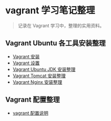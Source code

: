 vagrant 学习笔记整理
====================
>记录在 Vagrant 学习中，整理的实用资料。 

Vagrant Ubuntu 各工具安装整理
-----------------------------
- [Vagrant 安装](https://github.com/getbyling/vagrant/blob/master/Vagrant%20Ubuntu%20%E5%90%84%E5%B7%A5%E5%85%B7%E5%AE%89%E8%A3%85%E6%95%B4%E7%90%86/01%20Vagrant%20%E5%AE%89%E8%A3%85.md)
- [Vagrant 设置](https://github.com/getbyling/vagrant/blob/master/Vagrant%20Ubuntu%20%E5%90%84%E5%B7%A5%E5%85%B7%E5%AE%89%E8%A3%85%E6%95%B4%E7%90%86/02%20Vagrant%20%E8%AE%BE%E7%BD%AE.md)
- [Vagrant Ubuntu JDK 安装整理](https://github.com/getbyling/vagrant/blob/master/Vagrant%20Ubuntu%20%E5%90%84%E5%B7%A5%E5%85%B7%E5%AE%89%E8%A3%85%E6%95%B4%E7%90%86/03%20Vagrant%20JDK%20%E5%AE%89%E8%A3%85%E6%95%B4%E7%90%86.md)
- [Vagrant Tomcat 安装整理](https://github.com/getbyling/vagrant/blob/master/Vagrant%20Ubuntu%20%E5%90%84%E5%B7%A5%E5%85%B7%E5%AE%89%E8%A3%85%E6%95%B4%E7%90%86/04%20Vagrant%20Tomcat%20%E5%AE%89%E8%A3%85%E6%95%B4%E7%90%86.md)
- [Vagrant Nginx 安装整理](https://github.com/getbyling/vagrant/blob/master/Vagrant%20Ubuntu%20%E5%90%84%E5%B7%A5%E5%85%B7%E5%AE%89%E8%A3%85%E6%95%B4%E7%90%86/05%20Vagrant%20Nginx%20%E5%AE%89%E8%A3%85.md)

Vagrant 配置整理
----------------
- [vagrant 配置说明](https://github.com/getbyling/vagrant/blob/master/Vagrant%20%E9%85%8D%E7%BD%AE%E6%95%B4%E7%90%86/vagrant%20%E9%85%8D%E7%BD%AE%E8%AF%B4%E6%98%8E.md)